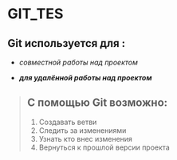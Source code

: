 # **GIT_TES**

## **Git** используется для :

- *совместной работы над проектом*

- ***для удалённой работы над проектом*** 

> ## С помощью Git возможно:
>
> 1. Создавать ветви 
> 2. Следить за изменениями 
> 3. Узнать кто внес изменения 
> 4. Вернуться к прошлой версии проекта 

